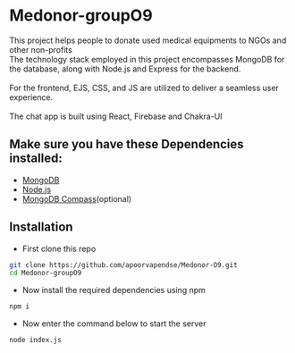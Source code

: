 # Medonor-groupO9
This project helps people to donate used medical equipments to NGOs and other non-profits
\
The technology stack employed in this project encompasses MongoDB for the database, along with Node.js and Express for the backend.
\
\
For the frontend, EJS, CSS, and JS are utilized to deliver a seamless user experience.
\
\
The chat app is built using React, Firebase and Chakra-UI



## Make sure you have these Dependencies installed:
- [MongoDB](https://www.mongodb.com/docs/manual/administration/install-community/)
- [Node.js](https://nodejs.org/en/download)
- [MongoDB Compass](https://www.mongodb.com/try/download/compass)(optional)

## Installation

-  First clone this repo

```bash
git clone https://github.com/apoorvapendse/Medonor-O9.git
cd Medonor-groupO9
```
- Now install the required dependencies using npm
```bash
npm i 
```
- Now enter the command below to start the server 
```bash
node index.js
```
